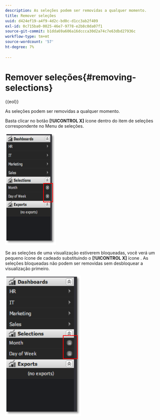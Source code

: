 ```yaml
---
description: As seleções podem ser removidas a qualquer momento.
title: Remover seleções
uuid: d424ef19-a4f9-4d2c-bd0c-d1cc3ab2f409
exl-id: 0c715ba0-0025-46e7-9778-e2b8c0da07f1
source-git-commit: b1dda69a606a16dccca30d2a74c7e63dbd27936c
workflow-type: tm+mt
source-wordcount: '57'
ht-degree: 7%

---
```


# Remover seleções{#removing-selections}

{{eol}}

As seleções podem ser removidas a qualquer momento.

Basta clicar no botão **[!UICONTROL X]** ícone dentro do item de seleções correspondente no Menu de seleções.

![](assets/selection_remove.png)

Se as seleções de uma visualização estiverem bloqueadas, você verá um pequeno ícone de cadeado substituindo o **[!UICONTROL X]** ícone . As seleções bloqueadas não podem ser removidas sem desbloquear a visualização primeiro.

![](assets/selection_remove_locked.png)
